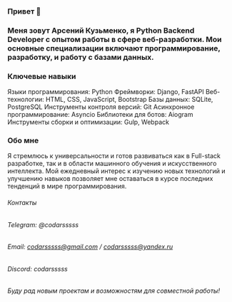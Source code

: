 ### Привет 👋

<!--
**codarsssss/codarsssss** is a ✨ _special_ ✨ repository because its `README.md` (this file) appears on your GitHub profile.

Here are some ideas to get you started:

- 🔭 I’m currently working on ...
- 🌱 I’m currently learning ...
- 👯 I’m looking to collaborate on ...
- 🤔 I’m looking for help with ...
- 💬 Ask me about ...
- 📫 How to reach me: ...
- 😄 Pronouns: ...
- ⚡ Fun fact: ...
-->

### Меня зовут Арсений Кузьменко, я Python Backend Developer с опытом работы в сфере веб-разработки. Мои основные специализации включают программирование, разработку, и работу с базами данных.

### Ключевые навыки
Языки программирования: Python
Фреймворки: Django, FastAPI
Веб-технологии: HTML, CSS, JavaScript, Bootstrap
Базы данных: SQLite, PostgreSQL
Инструменты контроля версий: Git
Асинхронное программирование: Asyncio
Библиотеки для ботов: Aiogram
Инструменты сборки и оптимизации: Gulp, Webpack

### Обо мне
Я стремлюсь к универсальности и готов развиваться как в Full-stack разработке, так и в области машинного обучения и искусственного интеллекта. Мой ежедневный интерес к изучению новых технологий и улучшению навыков позволяет мне оставаться в курсе последних тенденций в мире программирования.

###### Контакты
###### Telegram: @codarsssss
###### Email: codarsssss@gmail.com / codarsssss@yandex.ru
###### Discord: codarsssss
###### Буду рад новым проектам и возможностям для совместной работы!
